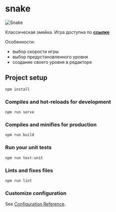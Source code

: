 # snake

![Snake](https://i.ibb.co/6shts2n/gallery.png)

Классическая змейка. Игра доступна по **[ссылке](https://dazzling-shockley-bb41ed.netlify.app/)**

Особенности:

- выбор скорости игры
- выбор предустановленного уровня
- создание своего уровня в редакторе

## Project setup
```
npm install
```

### Compiles and hot-reloads for development
```
npm run serve
```

### Compiles and minifies for production
```
npm run build
```

### Run your unit tests
```
npm run test:unit
```

### Lints and fixes files
```
npm run lint
```

### Customize configuration
See [Configuration Reference](https://cli.vuejs.org/config/).
